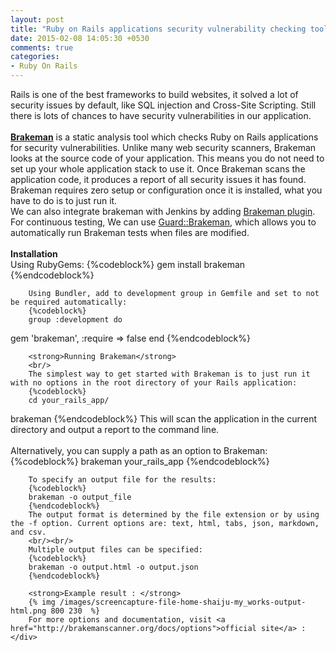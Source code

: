 ```yaml
---
layout: post
title: "Ruby on Rails applications security vulnerability checking tool - Brakeman"
date: 2015-02-08 14:05:30 +0530
comments: true
categories:
- Ruby On Rails
---
```


<div class='post'>
	<div dir="ltr" style="text-align: left;" trbidi="on">
	    Rails is one of the best frameworks to build websites, it solved a lot of security issues by default, like SQL injection and Cross-Site Scripting. Still there is lots of chances to have security vulnerabilities in our application.
        <br/><br/>
        <strong><a href="https://github.com/presidentbeef/brakeman">Brakeman</a></strong> is a static analysis tool which checks Ruby on Rails applications for security vulnerabilities. Unlike many web security scanners, Brakeman looks at the source code of your application. This means you do not need to set up your whole application stack to use it. Once Brakeman scans the application code, it produces a report of all security issues it has found. Brakeman requires zero setup or configuration once it is installed, what you have to do is to just run it.
        <br/>
        We can also integrate brakeman with Jenkins by adding <a href="https://wiki.jenkins-ci.org/display/JENKINS/Brakeman+Plugin">Brakeman plugin</a>.
        For continuous testing, We can use <a href="https://github.com/guard/guard-brakeman">Guard::Brakeman</a>, which allows you to automatically run Brakeman tests when files are modified.
        <br/>
        <br/>
        <strong>Installation</strong>
        <br/>
        Using RubyGems:
        {%codeblock%}
        gem install brakeman
        {%endcodeblock%}

        Using Bundler, add to development group in Gemfile and set to not be required automatically:
        {%codeblock%}
        group :development do
 gem 'brakeman', :require => false
end
        {%endcodeblock%}

        <strong>Running Brakeman</strong>
        <br/>
        The simplest way to get started with Brakeman is to just run it with no options in the root directory of your Rails application:
        {%codeblock%}
        cd your_rails_app/
brakeman
        {%endcodeblock%}
        This will scan the application in the current directory and output a report to the command line.
        <br/><br/>
        Alternatively, you can supply a path as an option to Brakeman:
        {%codeblock%}
        brakeman your_rails_app
        {%endcodeblock%}

        To specify an output file for the results:
        {%codeblock%}
        brakeman -o output_file
        {%endcodeblock%}
        The output format is determined by the file extension or by using the -f option. Current options are: text, html, tabs, json, markdown, and csv.
        <br/><br/>
        Multiple output files can be specified:
        {%codeblock%}
        brakeman -o output.html -o output.json
        {%endcodeblock%}

        <strong>Example result : </strong>
        {% img /images/screencapture-file-home-shaiju-my_works-output-html.png 800 230  %}
        For more options and documentation, visit <a href="http://brakemanscanner.org/docs/options">official site</a> :
	</div>
</div>
